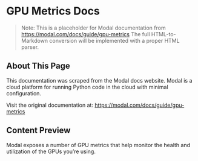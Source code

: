 # GPU Metrics Docs

> Note: This is a placeholder for Modal documentation from https://modal.com/docs/guide/gpu-metrics
> The full HTML-to-Markdown conversion will be implemented with a proper HTML parser.

## About This Page

This documentation was scraped from the Modal docs website. Modal is a cloud platform for running Python code in the cloud with minimal configuration.

Visit the original documentation at: https://modal.com/docs/guide/gpu-metrics

## Content Preview

Modal exposes a number of GPU metrics that help monitor the health and utilization of the GPUs you’re using.

